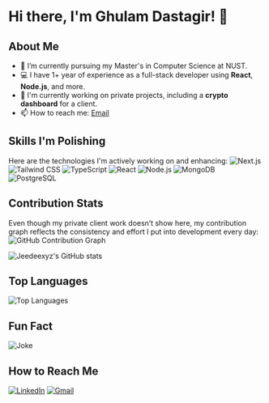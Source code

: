 # Hi there, I'm Ghulam Dastagir! 👋

## About Me
- 🌱 I’m currently pursuing my Master's in Computer Science at NUST.
- 💻 I have 1+ year of experience as a full-stack developer using **React**, **Node.js**, and more.
- 🔭 I'm currently working on private projects, including a **crypto dashboard** for a client.
- 📫 How to reach me: [Email](mailto:alik36444@gmail.com)

## Skills I'm Polishing
Here are the technologies I'm actively working on and enhancing:
![Next.js](https://img.shields.io/badge/-Next.js-333?style=flat&logo=next.js)
![Tailwind CSS](https://img.shields.io/badge/-TailwindCSS-333?style=flat&logo=tailwind-css)
![TypeScript](https://img.shields.io/badge/-TypeScript-333?style=flat&logo=typescript)
![React](https://img.shields.io/badge/-React-333?style=flat&logo=react)
![Node.js](https://img.shields.io/badge/-Node.js-333?style=flat&logo=node.js)
![MongoDB](https://img.shields.io/badge/-MongoDB-333?style=flat&logo=mongodb)
![PostgreSQL](https://img.shields.io/badge/-PostgreSQL-333?style=flat&logo=postgresql)

## Contribution Stats
Even though my private client work doesn’t show here, my contribution graph reflects the consistency and effort I put into development every day:
![GitHub Contribution Graph](https://github.com/Jeedeexyz)
<!-- Actual graph embedding -->
![Jeedeexyz's GitHub stats](https://github-readme-stats.vercel.app/api?username=Jeedeexyz&show_icons=true&theme=radical)

## Top Languages
![Top Languages](https://github-readme-stats.vercel.app/api/top-langs/?username=GhulamDastagir&layout=compact&theme=radical)

## Fun Fact
![Joke](https://readme-jokes.vercel.app/api)

## How to Reach Me
[![LinkedIn](https://img.shields.io/badge/-LinkedIn-333?style=flat&logo=linkedin)](https://www.linkedin.com/in/ghulam-dastagir-919784216/)
[![Gmail](https://img.shields.io/badge/-Gmail-333?style=flat&logo=gmail)](mailto:alik36444@gmail.com)
